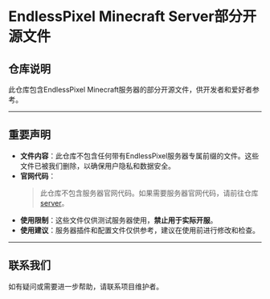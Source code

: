 # EndlessPixel Minecraft Server部分开源文件

## 仓库说明
此仓库包含EndlessPixel Minecraft服务器的部分开源文件，供开发者和爱好者参考。

---

## 重要声明
- **文件内容**：此仓库不包含任何带有EndlessPixel服务器专属前缀的文件。这些文件已被我们删除，以确保用户隐私和数据安全。
- **官网代码**：
  > 此仓库不包含服务器官网代码。如果需要服务器官网代码，请前往仓库 [server](https://github.com/EndlessPixel/server)。
- **使用限制**：这些文件仅供测试服务器使用，**禁止用于实际开服**。
- **使用建议**：服务器插件和配置文件仅供参考，建议在使用前进行修改和检查。

---

## 联系我们
如有疑问或需要进一步帮助，请联系项目维护者。
